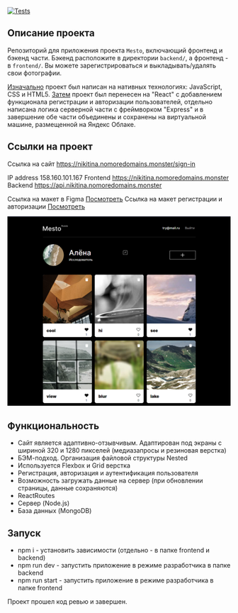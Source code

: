 [![Tests](https://github.com/yandex-praktikum/react-mesto-api-full-gha/actions/workflows/tests.yml/badge.svg)](https://github.com/yandex-praktikum/react-mesto-api-full-gha/actions/workflows/tests.yml)

## Описание проекта

Репозиторий для приложения проекта `Mesto`, включающий фронтенд и бэкенд части. Бэкенд расположите в директории `backend/`, а фронтенд - в `frontend/`. Вы можете зарегистрироваться и выкладывать/удалять свои фотографии.

<a href="https://github.com/AlenaNikitiina/mesto">Изначально</a> проект был написан на нативных технологиях: JavaScript, CSS и HTML5. <a href="https://github.com/AlenaNikitiina/react-mesto-auth">Затем</a> проект был перенесен на "React" с добавлением функционала регистрации и авторизации пользователей, отдельно написана логика серверной части с фреймворком "Express" и в завершение обе части объединены и сохранены на виртуальной машине, размещенной на Яндекс Облаке.


## Ссылки на проект

Ссылка на сайт https://nikitina.nomoredomains.monster/sign-in

IP address 158.160.101.167
Frontend https://nikitina.nomoredomains.monster
Backend https://api.nikitina.nomoredomains.monster

Ссылка на макет в Figma [Посмотреть](https://www.figma.com/file/2cn9N9jSkmxD84oJik7xL7/JavaScript.-Sprint-4?type=design&node-id=0-1)
Ссылка на макет регистрации и авторизации [Посмотреть](https://www.figma.com/file/5H3gsn5lIGPwzBPby9jAOo/JavaScript.-Sprint-12?type=design&node-id=0-1)

![Image](https://github.com/AlenaNikitiina/react-mesto-api-full-gha/raw/main/mesto.png)



## Функциональность

* Сайт является адаптивно-отзывчивым. Адаптирован под экраны с шириной 320 и 1280 пикселей (медиазапросы и резиновая верстка)
* БЭМ-подход. Организация файловой структуры Nested
* Используется Flexbox и Grid верстка
* Регистрация, авторизация и аутентификация пользователя
* Возможность загружать данные на сервер (при обновлении страницы, данные сохраняются)
* ReactRoutes
* Сервер (Node.js)
* База данных (MongoDB)

## Запуск

* npm i - установить зависимости (отдельно - в папке frontend и backend)
* npm run dev - запустить приложение в режиме разработчика в папке backend
* npm run start - запустить приложение в режиме разработчика в папке frontend

Проект прошел код ревью и завершен.
